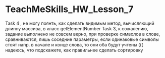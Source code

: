 # TeachMeSkills_HW_Lesson_7
Task 4 , не могу поянть, как сделать видимым метод, вычисляющий длинну массива, в класс getElementNumber
Task 3, к сожалению, задание выполнено не совсем верно, при проверке символов в слове, сравниваются, лишь соседние параметры, если одинаковые символы стоят напр. в начале и конце слова, то они оба будут учтены ((( надеюсь, что подскажете, как правильнее сделать сортировку
